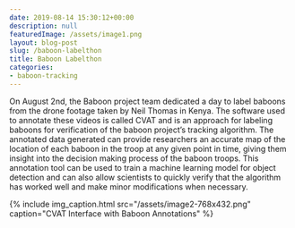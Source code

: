 ```yaml
---
date: 2019-08-14 15:30:12+00:00
description: null
featuredImage: /assets/image1.png
layout: blog-post
slug: /baboon-labelthon
title: Baboon Labelthon
categories:
- baboon-tracking
---
```


On August 2nd, the Baboon project team dedicated a day to label baboons from the drone footage taken by Neil Thomas in Kenya. The software used to annotate these videos is called CVAT and is an approach for labeling baboons for verification of the baboon project’s tracking algorithm. The annotated data generated can provide researchers an accurate map of the location of each baboon in the troop at any given point in time, giving them insight into the decision making process of the baboon troops. This annotation tool can be used to train a machine learning model for object detection and can also allow scientists to quickly verify that the algorithm has worked well and make minor modifications when necessary.

{% include 
    img_caption.html
    src="/assets/image2-768x432.png"
    caption="CVAT Interface with Baboon Annotations"
%}
